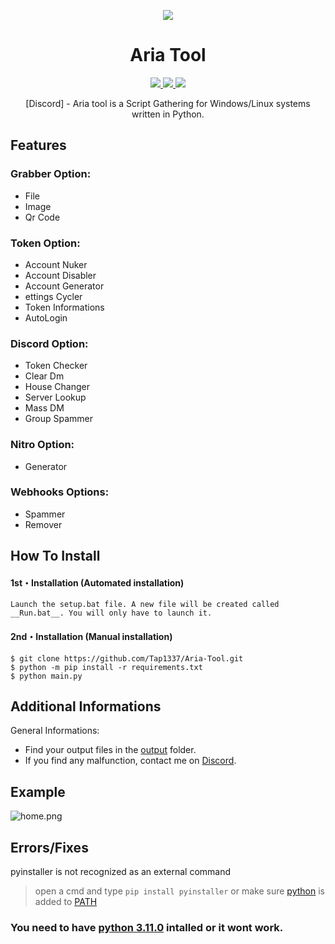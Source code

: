 <p align="center">
  <img src="https://i.discord.fr/PSS.png">
</p>

<h1 align="center">Aria Tool</h1>
<p align="center">
  <a href="https://github.com/Tap1337/Discord-All-Tools-In-One/blob/main/LICENSE">
    <img src="https://img.shields.io/badge/License-MIT-important">
  </a>
  <a href="https://www.python.org">
    <img src="https://img.shields.io/badge/Python-3.11.0-informational.svg">
  </a>
  <a href="https://github.com/Tap1337">
    <img src="https://img.shields.io/github/repo-size/AstraaDev/Discord-All-Tools-In-One.svg?label=Repo%20size&style=flat-square">
  </a>
</p>

<p align="center">
  [Discord] - Aria tool is a Script Gathering for Windows/Linux systems written in Python.
</p>

## Features
### Grabber Option:
* File
* Image
* Qr Code
### Token Option:
* Account Nuker
* Account Disabler
* Account Generator
* ettings Cycler
* Token Informations
* AutoLogin
### Discord Option:
* Token Checker
* Clear Dm
* House Changer
* Server Lookup
* Mass DM
* Group Spammer
### Nitro Option:
* Generator
### Webhooks Options:
* Spammer
* Remover 

## How To Install

#### 1st・Installation (Automated installation)
```
Launch the setup.bat file. A new file will be created called __Run.bat__. You will only have to launch it.
```

#### 2nd・Installation (Manual installation)
```
$ git clone https://github.com/Tap1337/Aria-Tool.git
$ python -m pip install -r requirements.txt
$ python main.py
```

## Additional Informations
General Informations:
- Find your output files in the  [output](https://github.com/Tap1337/Aria-Tool/output) folder.
- If you find any malfunction, contact me on [Discord](https://discord.gg/ariacc).

## Example
![home.png](https://cdn.discordapp.com/attachments/1224624672285524048/1224625187669020742/image.png?ex=661e2c15&is=660bb715&hm=9977afa477c9800d2ad58e252debce8eb968ab165c31fa9f6a53be2e2fcb4785&)

## Errors/Fixes

pyinstaller is not recognized as an external command
> open a cmd and type `pip install pyinstaller` or make sure [python](https://www.python.org/downloads/) is added to [PATH](https://datatofish.com/add-python-to-windows-path/)

### You need to have [python 3.11.0](https://www.python.org/downloads/release/python-3110/) intalled or it wont work.
